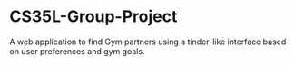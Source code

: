 # CS35L-Group-Project
A web application to find Gym partners using a tinder-like interface based on user preferences and gym goals. 
